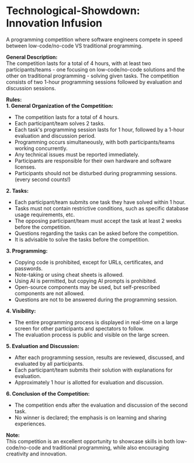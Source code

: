# Technological-Showdown: Innovation Infusion


A programming competition where software engineers compete in speed between low-code/no-code VS traditional programming.

**General Description:**  
The competition lasts for a total of 4 hours, with at least two participants/teams - one focusing on low-code/no-code solutions and the other on traditional programming - solving given tasks. The competition consists of two 1-hour programming sessions followed by evaluation and discussion sessions.

**Rules:**  
**1. General Organization of the Competition:**  
- The competition lasts for a total of 4 hours.
- Each participant/team solves 2 tasks.
- Each task's programming session lasts for 1 hour, followed by a 1-hour evaluation and discussion period.
- Programming occurs simultaneously, with both participants/teams working concurrently.
- Any technical issues must be reported immediately.
- Participants are responsible for their own hardware and software licenses.
- Participants should not be disturbed during programming sessions. (every second counts!)

**2. Tasks:**  
- Each participant/team submits one task they have solved within 1 hour.
- Tasks must not contain restrictive conditions, such as specific database usage requirements, etc.
- The opposing participant/team must accept the task at least 2 weeks before the competition.
- Questions regarding the tasks can be asked before the competition.
- It is advisable to solve the tasks before the competition.

**3. Programming:**  
- Copying code is prohibited, except for URLs, certificates, and passwords.
- Note-taking or using cheat sheets is allowed.
- Using AI is permitted, but copying AI prompts is prohibited.
- Open-source components may be used, but self-prescribed components are not allowed.
- Questions are not to be answered during the programming session.

**4. Visibility:**  
- The entire programming process is displayed in real-time on a large screen for other participants and spectators to follow.
- The evaluation process is public and visible on the large screen.

**5. Evaluation and Discussion:**  
- After each programming session, results are reviewed, discussed, and evaluated by all participants.
- Each participant/team submits their solution with explanations for evaluation.
- Approximately 1 hour is allotted for evaluation and discussion.

**6. Conclusion of the Competition:**  
- The competition ends after the evaluation and discussion of the second task.
- No winner is declared; the emphasis is on learning and sharing experiences.

**Note:**  
This competition is an excellent opportunity to showcase skills in both low-code/no-code and traditional programming, while also encouraging creativity and innovation.

